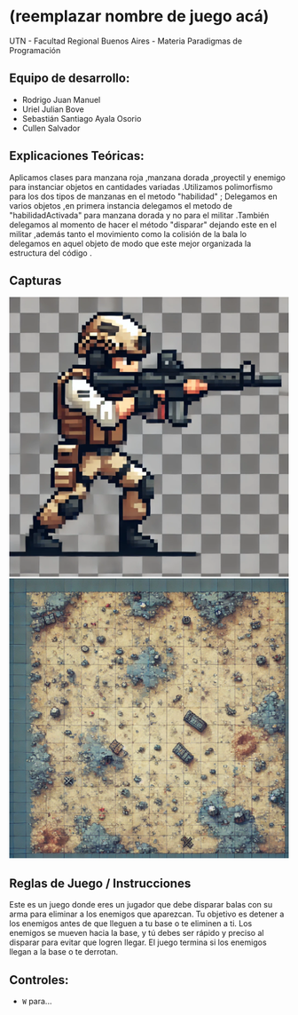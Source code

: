 #  (reemplazar nombre de juego acá) 

UTN - Facultad Regional Buenos Aires - Materia Paradigmas de Programación

## Equipo de desarrollo: 

- Rodrigo Juan Manuel 
- Uriel Julian Bove 
- Sebastián Santiago Ayala Osorio
- Cullen Salvador

## Explicaciones Teóricas: 
Aplicamos clases para manzana roja ,manzana dorada ,proyectil y enemigo para instanciar objetos  en cantidades variadas .Utilizamos polimorfismo para los dos tipos de manzanas en el metodo "habilidad" ; Delegamos en varios objetos ,en primera instancia delegamos el metodo de "habilidadActivada" para manzana dorada y no para el militar .También delegamos al momento de hacer el método "disparar" dejando este en el militar ,además tanto el movimiento como la colisión de la bala lo delegamos en aquel objeto de modo que este mejor organizada la estructura del código .
 

## Capturas 

![personajedefensor](assets/personajedefensor.png)
![imagenfond](assets/imagenDeFondo.png)

## Reglas de Juego / Instrucciones

Este es un juego donde eres un jugador que debe disparar balas con su arma para eliminar a los enemigos que aparezcan. Tu objetivo es detener a los enemigos antes de que lleguen a tu base o te eliminen a ti. Los enemigos se mueven hacia la base, y tú debes ser rápido y preciso al disparar para evitar que logren llegar. El juego termina si los enemigos llegan a la base o te derrotan.

## Controles:

- `W` para...


